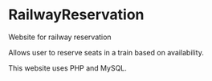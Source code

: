 # RailwayReservation
Website for railway reservation

Allows user to reserve seats in a train based on availability.

This website uses PHP and MySQL.
